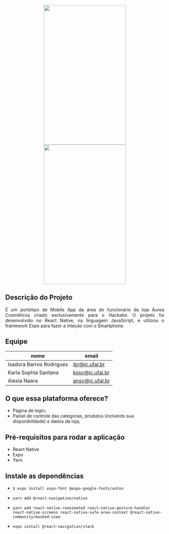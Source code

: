 <p align="center">
<span>
<img src="https://user-images.githubusercontent.com/62712545/99002017-91c64680-251a-11eb-8f76-49de1770ca78.PNG" width="260" height="443" />
</span>
<span>
<img src="https://user-images.githubusercontent.com/62712545/99002051-a1458f80-251a-11eb-8b22-8f0daad81c7b.PNG" width="260" height="443" />
</span>
</p>

## Descrição do Projeto
<p align="justify">É um portótipo de Mobile App da área do funcionário da loja Áurea Cosméticos criado exclusivamente para o Hackatie. O projeto foi desenvolvido no React Native, na linguagem JavaScript, e utilizou o framework Expo para fazer a inteção com o Smartphone. </p>

## Equipe
|nome|email|
| -------- | -------- |
|Isadora Barros Rodrigues|ibr@ic.ufal.br|
|Karla Sophia Santana|kssc@ic.ufal.br|
|Alexia Naara |ansc@ic.ufal.br|

## O que essa plataforma oferece?
- Página de login;
- Painel de controle das categorias, produtos (incluindo sua disponibilidade) e dados da loja;

## Pré-requisitos para rodar a aplicação
- React Native
- Expo
- Yarn

## Instale as dependências
- ```$ expo install expo-font @expo-google-fonts/anton```

- ```yarn add @react-navigation/native```

- ```yarn add react-native-reanimated react-native-gesture-handler react-native-screens react-native-safe-area-context @react-native-community/masked-view```

- ```expo install @react-navigation/stack```
